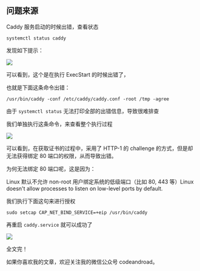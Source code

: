 ## 问题来源

Caddy 服务启动的时候出错，查看状态

```
systemctl status caddy
```

发现如下提示：

![](https://us-article-images.oss-cn-shanghai.aliyuncs.com/screenshots/caddy_service_systemctl.jpg)

可以看到，这个是在执行 ExecStart 的时候出错了，

也就是下面这条命令出错：

```
/usr/bin/caddy -conf /etc/caddy/caddy.conf -root /tmp -agree
```

由于 `systemctl status` 无法打印全部的出错信息，导致很难排查

我们单独执行这条命令，来查看整个执行过程

![](https://us-article-images.oss-cn-shanghai.aliyuncs.com/screenshots/caddy_log_info.jpg)

可以看到，在获取证书的过程中，采用了 HTTP-1 的 challenge 的方式，但是却无法获得绑定 80 端口的权限，从而导致出错。

为何无法绑定 80 端口呢，这是因为：

Linux 默认不允许 non-root 用户绑定系统的低级端口（比如 80, 443 等）Linux doesn't allow processes to listen on low-level ports by default.

我们执行下面这句来进行授权

```
sudo setcap CAP_NET_BIND_SERVICE=+eip /usr/bin/caddy
```

再重启 `caddy.service` 就可以成功了

![](https://us-article-images.oss-cn-shanghai.aliyuncs.com/screenshots/caddy_restart_success.jpg)

全文完！

如果你喜欢我的文章，欢迎关注我的微信公众号 codeandroad。
